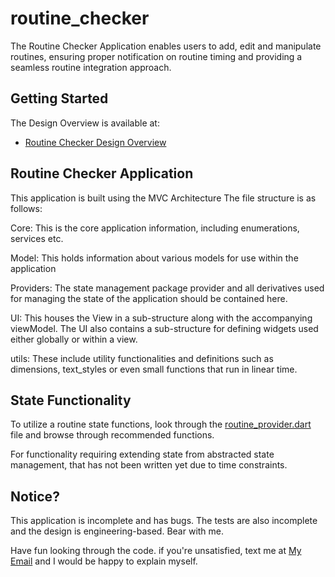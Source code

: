 # routine_checker

The Routine Checker Application enables users to add, edit and manipulate routines, ensuring proper 
notification on routine timing and providing a seamless routine integration approach.

## Getting Started

The Design Overview is available at:
- [Routine Checker Design Overview](https://www.figma.com/file/PljPJifDcEwQ8jnbvRPjql/Routine-Checker?node-id=0%3A1)

## Routine Checker Application

This application is built using the MVC Architecture
The file structure is as follows:

Core: This is the core application information, including enumerations, services etc.

Model: This holds information about various models for use within the application

Providers: The state management package provider and all derivatives used for 
    managing the state of the application should be contained here.

UI: This houses the View in a sub-structure along with the accompanying viewModel.
    The UI also contains a sub-structure for defining widgets used either globally or
    within a view.

utils: These include utility functionalities and definitions such as dimensions,
    text_styles or even small functions that run in linear time.



## State Functionality

To utilize a routine state functions, look through the [routine_provider.dart](lib/providers/routine_provider.dart)
file and browse through recommended functions.

For functionality requiring extending state from abstracted state management, 
that has not been written yet due to time constraints.

## Notice?

This application is incomplete and has bugs. The tests are also incomplete and the
design is engineering-based. Bear with me.

Have fun looking through the code.
if you're unsatisfied, text me at [My Email](mailto:thurggex@gmail.com) and I would be happy to
explain myself.
    